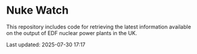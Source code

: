 # Nuke Watch

This repository includes code for retrieving the latest information available on the output of EDF nuclear power plants in the UK.

Last updated: 2025-07-30 17:17